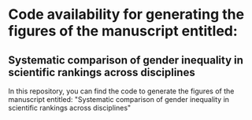 # Code availability for generating the figures of the manuscript entitled: 
## Systematic comparison of gender inequality in scientific rankings across disciplines

In this repository, you can find the code to generate the figures of the manuscript entitled: "Systematic comparison of gender inequality in scientific
rankings across disciplines"
